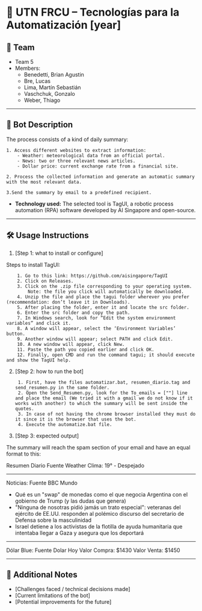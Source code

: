 # 📌 UTN FRCU – Tecnologías para la Automatización [year]

## 👥 Team
- Team 5
- Members:
  - Benedetti, Brian Agustin
  - Bre, Lucas
  - Lima, Martín Sebastián
  - Vaschchuk, Gonzalo
  - Weber, Thiago


---

## 🤖 Bot Description
The process consists of a kind of daily summary:

	1. Access different websites to extract information:
		- Weather: meteorological data from an official portal.
		- News: two or three relevant news articles.
		- Dollar price: current exchange rate from a financial site.

	2. Process the collected information and generate an automatic summary with the most relevant data.

	3.Send the summary by email to a predefined recipient.

- **Technology used:**
The selected tool is TagUI, a robotic process automation (RPA) software developed by AI Singapore and open-source.

---

## 🛠️ Usage Instructions
1. [Step 1: what to install or configure]

Steps to install TagUI:

		1. Go to this link: https://github.com/aisingapore/TagUI
		2. Click on Releases.
		3. Click on the .zip file corresponding to your operating system.
			Note: the file you click will automatically be downloaded.
		4. Unzip the file and place the tagui folder wherever you prefer (recommendation: don’t leave it in Downloads).
		5. After placing the folder, enter it and locate the src folder.
		6. Enter the src folder and copy the path.
		7. In Windows search, look for “Edit the system environment variables” and click it.
		8. A window will appear, select the ‘Environment Variables’ button.
		9. Another window will appear; select PATH and click Edit.
		10. A new window will appear, click New.
		11. Paste the path you copied earlier and click OK.
		12. Finally, open CMD and run the command tagui; it should execute and show the TagUI help.

2. [Step 2: how to run the bot]

		1. First, have the files automatizar.bat, resumen_diario.tag and send_resumen.py in the same folder.
		2. Open the Send_Resumen.py, look for the To_emails = [""] line and place the email (We tried it with a gmail we do not know if it works with another) to which the summary will be sent inside the quotes.
		3. In case of not having the chrome browser installed they must do it since it is the browser that uses the bot.
		4. Execute the automatize.bat file.

3. [Step 3: expected output]

The summary will reach the spam section of your email and have an equal format to this:

Resumen Diario
Fuente Weather
Clima: 19° - Despejado

---------------------------------------------------------------------------------------
Noticias:
Fuente BBC Mundo
- Qué es un "swap" de monedas como el que negocia Argentina con el gobierno de Trump (y las dudas que genera)
- "Ninguna de nosotras pidió jamás un trato especial": veteranas del ejército de EE.UU. responden al polémico discurso del secretario de Defensa sobre la masculinidad
- Israel detiene a los activistas de la flotilla de ayuda humanitaria que intentaba llegar a Gaza y asegura que los deportará
---------------------------------------------------------------------------------------
Dólar Blue:
Fuente Dolar Hoy
Valor Compra: $1430
Valor Venta: $1450

---

## 📝 Additional Notes
- [Challenges faced / technical decisions made]
- [Current limitations of the bot]
- [Potential improvements for the future]
